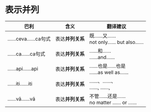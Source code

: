 # 表示并列

|巴利|含义|翻译建议|
|-|-|-|
|……ceva……ca句式|表达**并列关系**|既……又……<br>not only…… but also……|
|……ca……ca句式|表达**并列关系**|……和……<br>……and……|
|……api……api|表达**并列关系**|……也是……也是<br>……as well as……|
|……iti……iti|表达**并列关系**|……、……、<br>……, ……,|
|……vā……vā|表达**并列关系**|不管……还是……<br>no matter …… or ……|
